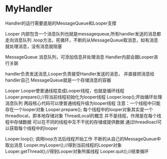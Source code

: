 # MyHandler
Handler的运行需要底层的MessageQueue和Looper支撑

Looper  内部包含一个消息队列也就是messagequeue,所有handler发送的消息都走向消息队列
.loop方法，死循环，不断的从MessageQueue取消息，如有消息就处理消息，没有消息就阻塞

MessageQueue 消息队列，可添加信息并处理消息
Handler内部会跟Looper进行关联

handler负责发送消息,Looper负责接受Handler发送的消息， 并直接把消息给handler自己
MessageQueue就是一个存储消息的容器

Looper
Looper使普通线程变成Looper线程，也就是循环线程
Looper.prepare();//将当前线程初始化为looper线程
Looper.loop();开始循环处理消息队列
两段核心代码可以使普通线程升级为looper线程
注意：一个线程中只能存在一个looper对象
Looper.prepare();
每个线程中的looper对象其实是一个threadlocal，即本地存储对象
ThreadLocal的概念
并不是线程，作用是在每个线程中存储数据
可以在不同的线程中互不干扰的存储或提供数据
通过threadloacl可以获取每个线程中的looper

Looper.loop();
调用loop方法后线程开始工作
不断的从自己的MessageQueue中取出消息
Looper.myLooper();//得到当前线程的Looper对象
Looper.getThread();//得到Looper对象所属线程
Looper.quit();//结束循环



